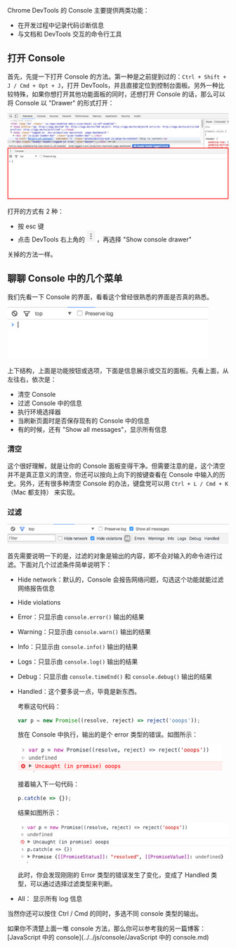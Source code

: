 Chrome DevTools 的 Console 主要提供两类功能：

- 在开发过程中记录代码诊断信息
- 与文档和 DevTools 交互的命令行工具

## 打开 Console

首先，先提一下打开 Console 的方法。第一种是之前提到过的：`Ctrl + Shift + J / Cmd + Opt + J`，打开 DevTools，并且直接定位到控制台面板。另外一种比较特殊，如果你想打开其他功能面板的同时，还想打开 Console 的话，那么可以将 Console 以 "Drawer" 的形式打开：

![](./res/console-1.png)

打开的方式有 2 种：

- 按 esc 键
- 点击 DevTools 右上角的 ![](./res/toolbar-3.png) ，再选择 "Show console drawer"

关掉的方法一样。

## 聊聊 Console 中的几个菜单

我们先看一下 Console 的界面，看看这个曾经很熟悉的界面是否真的熟悉。

![](./res/console-2.png)

上下结构，上面是功能按钮或选项，下面是信息展示或交互的面板。先看上面，从左往右，依次是：

- 清空 Console
- 过滤 Console 中的信息
- 执行环境选择器
- 当刷新页面时是否保存现有的 Console 中的信息
- 有的时候，还有 "Show all messages"，显示所有信息

### 清空

这个很好理解，就是让你的 Console 面板变得干净。但需要注意的是，这个清空并不是真正意义的清空，你还可以按向上向下的按键查看在 Console 中输入的历史。另外，还有很多种清空 Console 的办法，键盘党可以用 `Ctrl + L / Cmd + K`（Mac 都支持） 来实现。

### 过滤

![](./res/console-3.png)

首先需要说明一下的是，过滤的对象是输出的内容，即不会对输入的命令进行过滤。下面对几个过滤条件简单说明下：

- Hide network：默认的，Console 会报告网络问题，勾选这个功能就能过滤网络报告信息
- Hide violations
- Error：只显示由 `console.error()` 输出的结果
- Warning：只显示由 `console.warn()` 输出的结果
- Info：只显示由 `console.info()` 输出的结果
- Logs：只显示由 `console.log()` 输出的结果
- Debug：只显示由 `console.timeEnd()` 和 `console.debug()` 输出的结果
- Handled：这个要多说一点，毕竟是新东西。

    考察这句代码：

    ```javascript
    var p = new Promise((resolve, reject) => reject('ooops'));
    ```

    放在 Console 中执行，输出的是个 error 类型的错误。如图所示：

    ![](./res/console-4.png)

    接着输入下一句代码：

    ```javascript
    p.catch(e => {});
    ```

    结果如图所示：

    ![](./res/console-5.png)

    此时，你会发现刚刚的 Error 类型的错误发生了变化，变成了 Handled 类型，可以通过选择过滤类型来判断。

- All： 显示所有 log 信息

当然你还可以按住 Ctrl / Cmd 的同时，多选不同 console 类型的输出。

如果你不清楚上面一堆 console 方法，那么你可以参考我的另一篇博客：[JavaScript 中的 console](../../js/console/JavaScript 中的 console.md)
